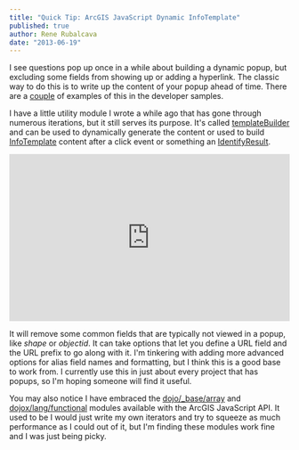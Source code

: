 ```yaml
---
title: "Quick Tip: ArcGIS JavaScript Dynamic InfoTemplate"
published: true
author: Rene Rubalcava
date: "2013-06-19"
---
```


I see questions pop up once in a while about building a dynamic popup, but excluding some fields from showing up or adding a hyperlink. The classic way to do this is to write up the content of your popup ahead of time. There are a [couple](https://developers.arcgis.com/en/javascript/jssamples/widget_extendInfowindow.html) of examples of this in the developer samples.

I have a little utility module I wrote a while ago that has gone through numerous iterations, but it still serves its purpose. It's called [templateBuilder](https://gist.github.com/odoe/5800348) and can be used to dynamically generate the content or used to build [InfoTemplate](https://developers.arcgis.com/en/javascript/jsapi/infotemplate-amd.html) content after a click event or something an [IdentifyResult](https://developers.arcgis.com/en/javascript/jsapi/identifyresult-amd.html).

<iframe src="http://jsfiddle.net/odoe/PDr7p/embedded/" height="300" width="100%" allowfullscreen="allowfullscreen" frameborder="0"></iframe>

It will remove some common fields that are typically not viewed in a popup, like _shape_ or _objectid_. It can take options that let you define a URL field and the URL prefix to go along with it. I'm tinkering with adding more advanced options for alias field names and formatting, but I think this is a good base to work from. I currently use this in just about every project that has popups, so I'm hoping someone will find it useful.

You may also notice I have embraced the [dojo/_base/array](http://dojotoolkit.org/reference-guide/1.9/dojo/_base/array.html) and [dojox/lang/functional](http://dojotoolkit.org/api/dojox/lang/functional) modules available with the ArcGIS JavaScript API. It used to be I would just write my own iterators and try to squeeze as much performance as I could out of it, but I'm finding these modules work fine and I was just being picky.
